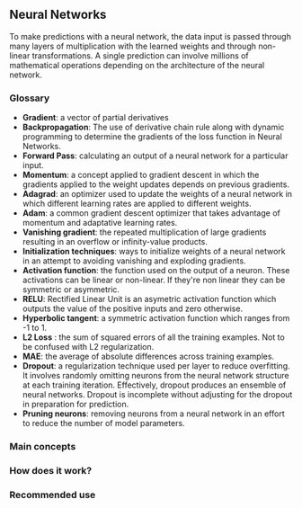 ## Neural Networks

To make predictions with a neural network, the data input is passed through many layers of multiplication with the learned weights and through non-linear transformations. A single prediction can involve millions of mathematical operations depending on the architecture of the neural network.

### Glossary 

* **Gradient**: a vector of partial derivatives
* **Backpropagation**: The use of derivative chain rule along with dynamic programming to determine the gradients of the loss function in Neural Networks. 
* **Forward Pass**: calculating an output of a neural network for a particular input.
* **Momentum**: a concept applied to gradient descent in which the gradients applied to the weight updates depends on previous gradients. 
* **Adagrad**: an optimizer used to update the weights of a neural network in which different learning rates are applied to different weights. 
* **Adam**: a common gradient descent optimizer that takes advantage of momentum and adaptative learning rates. 
* **Vanishing gradient**: the repeated multiplication of large gradients resulting in an overflow or infinity-value products. 
* **Initialization techniques**: ways to initialize weights of a neural network in an attempt to avoiding vanishing and exploding gradients. 
* **Activation function**: the function used on the output of a neuron. These activations can be linear or non-linear. If they're non linear they can be symmetric or asymmetric. 
* **RELU**: Rectified Linear Unit is an asymetric activation function which outputs the value of the positive inputs and zero otherwise. 
* **Hyperbolic tangent**: a symmetric activation function which ranges from -1 to 1. 
* **L2 Loss** : the sum of squared errors of all the training examples. Not to be confused with L2 regularization. 
* **MAE**: the average of absolute differences across training examples. 
* **Dropout**: a regularization technique used per layer to reduce overfitting. It involves randomly omitting neurons from the neural network structure at each training iteration. Effectively, dropout produces an ensemble of neural networks. Dropout is incomplete without adjusting for the dropout in preparation for prediction. 
* **Pruning neurons**: removing neurons from a neural network in an effort to reduce the number of model parameters. 

### Main concepts 


### How does it work?


### Recommended use
